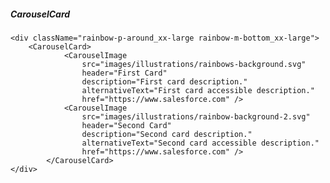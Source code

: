 ##### CarouselCard

    <div className="rainbow-p-around_xx-large rainbow-m-bottom_xx-large">
        <CarouselCard>
                <CarouselImage
                    src="images/illustrations/rainbows-background.svg"
                    header="First Card"
                    description="First card description."
                    alternativeText="First card accessible description."
                    href="https://www.salesforce.com" />
                <CarouselImage
                    src="images/illustrations/rainbow-background-2.svg"
                    header="Second Card"
                    description="Second card description."
                    alternativeText="Second card accessible description."
                    href="https://www.salesforce.com" />
            </CarouselCard>
    </div>
